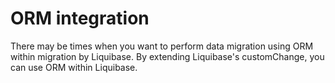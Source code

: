 # ORM integration

There may be times when you want to perform data migration using ORM within migration by Liquibase.
By extending Liquibase's customChange, you can use ORM within Liquibase.
